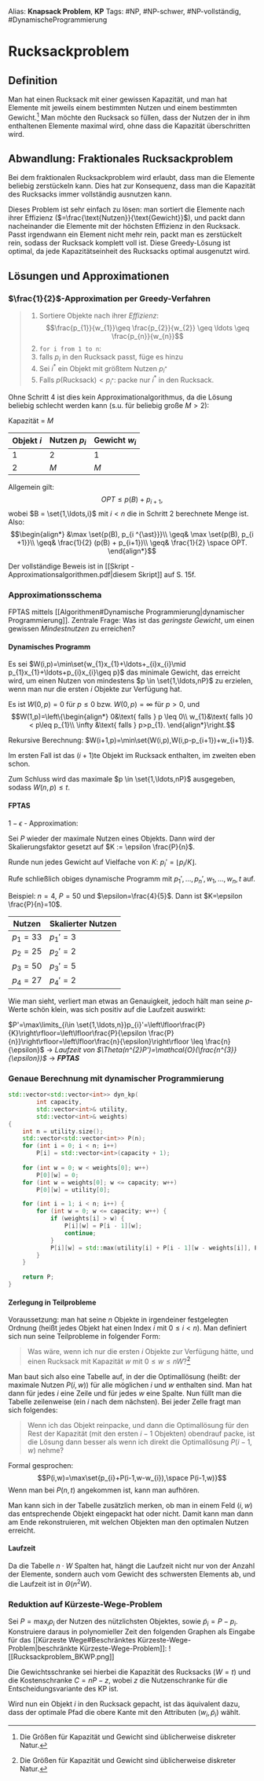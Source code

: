 Alias: **Knapsack Problem**, **KP**
Tags: #NP, #NP-schwer, #NP-vollständig, #DynamischeProgrammierung

# Rucksackproblem
## Definition
Man hat einen Rucksack mit einer gewissen Kapazität, und man hat Elemente mit jeweils einem bestimmten Nutzen und einem bestimmten Gewicht.[^1]
Man möchte den Rucksack so füllen, dass der Nutzen der in ihm enthaltenen Elemente maximal wird, ohne dass die Kapazität überschritten wird.

[^1]: Die Größen für Kapazität und Gewicht sind üblicherweise diskreter Natur.

## Abwandlung: Fraktionales Rucksackproblem

Bei dem fraktionalen Rucksackproblem wird erlaubt, dass man die Elemente beliebig zerstückeln kann. Dies hat zur Konsequenz, dass man die Kapazität des Rucksacks immer vollständig ausnutzen kann.

Dieses Problem ist sehr einfach zu lösen: man sortiert die Elemente nach ihrer Effizienz ($=\frac{\text{Nutzen}}{\text{Gewicht}}$), und packt dann nacheinander die Elemente mit der höchsten Effizienz in den Rucksack. Passt irgendwann ein Element nicht mehr rein, packt man es zerstückelt rein, sodass der Rucksack komplett voll ist. Diese Greedy-Lösung ist optimal, da jede Kapazitätseinheit des Rucksacks optimal ausgenutzt wird.

## Lösungen und Approximationen

### $\frac{1}{2}$-Approximation per Greedy-Verfahren

> 1. Sortiere Objekte nach ihrer *Effizienz*: $$\frac{p_{1}}{w_{1}}\geq \frac{p_{2}}{w_{2}} \geq \ldots \geq \frac{p_{n}}{w_{n}}$$
> 2. `for i from 1 to n`:
> 	1. falls $p_{i}$ in den Rucksack passt, füge es hinzu
> 3. Sei $i ^{\ast}$ ein Objekt mit größtem Nutzen $p_{i ^{\ast}}$
> 4. Falls $p(\text{Rucksack})<p_{i ^{\ast}}$: packe nur $i ^{\ast}$ in den Rucksack.

Ohne Schritt 4 ist dies kein Approximationalgorithmus, da die Lösung beliebig schlecht werden kann (s.u. für beliebig große $M >2$):

Kapazität = $M$

| Objekt $i$ | Nutzen $p_{i}$ | Gewicht $w_{i}$ |
| ---------- | -------------- | --------------- |
| 1          | 2              | 1               |
| 2          | $M$            | $M$             | 

Allgemein gilt: $$OPT \leq p(B) + p_{i+1},$$wobei $B = \set{1,\ldots,i}$ mit $i<n$ die in Schritt 2 berechnete Menge ist. 
Also: $$\begin{align*}
&\max \set{p(B), p_{i ^{\ast}}}\\
\geq& \max \set{p(B), p_{i +1}}\\
\geq& \frac{1}{2} (p(B) + p_{i+1})\\
\geq& \frac{1}{2} \space OPT.
\end{align*}$$

Der vollständige Beweis ist in [[Skript - Approximationsalgorithmen.pdf|diesem Skript]] auf S. 15f.

### Approximationsschema

FPTAS mittels [[Algorithmen#Dynamische Programmierung|dynamischer Programmierung]].
Zentrale Frage: Was ist das *geringste Gewicht*, um einen gewissen *Mindestnutzen* zu erreichen?

#### Dynamisches Programm

Es sei $W(i,p)=\min\set{w_{1}x_{1}+\ldots+_{i}x_{i}\mid p_{1}x_{1}+\ldots+p_{i}x_{i}\geq p}$ das minimale Gewicht, das erreicht wird, um einen Nutzen von mindestens $p \in \set{1,\ldots,nP}$ zu erzielen, wenn man nur die ersten $i$ Objekte zur Verfügung hat.

Es ist $W(0,p)=0$ für $p\leq 0$ bzw. $W(0,p)=\infty$ für $p>0$, und $$W(1,p)=\left\{\begin{align*}
0&\text{ falls } p \leq 0\\
w_{1}&\text{ falls }0 < p\leq p_{1}\\
\infty &\text{ falls } p>p_{1}.
\end{align*}\right.$$

Rekursive Berechnung: $W(i+1,p)=\min\set{W(i,p),W(i,p-p_{i+1})+w_{i+1}}$.

Im ersten Fall ist das $(i+1)$te Objekt im Rucksack enthalten, im zweiten eben schon.

Zum Schluss wird das maximale $p \in \set{1,\ldots,nP}$ ausgegeben, sodass $W(n,p)\leq t$.

#### FPTAS
$1-\epsilon$ - Approximation:

Sei $P$ wieder der maximale Nutzen eines Objekts.
Dann wird der Skalierungsfaktor gesetzt auf $K := \epsilon \frac{P}{n}$.

Runde nun jedes Gewicht auf Vielfache von $K$: $p_{i}'=\lfloor p_{i}/K\rfloor$.

Rufe schließlich obiges dynamische Programm mit $p_{1}',\ldots,p_{n}', w_{1},\ldots,w_{n},t$ auf.

Beispiel:
$n=4$, $P=50$ und $\epsilon=\frac{4}{5}$. Dann ist $K=\epsilon \frac{P}{n}=10$.

| Nutzen     | Skalierter Nutzen |
| ---------- | ----------------- |
| $p_{1}=33$ | $p_{1}'=3$        |
| $p_{2}=25$ | $p_{2}'=2$        |
| $p_{3}=50$ | $p_{3}'=5$        |
| $p_{4}=27$ | $p_{4}'=2$        |

Wie man sieht, verliert man etwas an Genauigkeit, jedoch hält man seine $p$-Werte schön klein, was sich positiv auf die Laufzeit auswirkt:

$P'=\max\limits_{i\in \set{1,\ldots,n}}p_{i}'=\left\lfloor\frac{P}{K}\right\rfloor=\left\lfloor\frac{P}{\epsilon \frac{P}{n}}\right\rfloor=\left\lfloor\frac{n}{\epsilon}\right\rfloor \leq \frac{n}{\epsilon}$ $\to$ *Laufzeit von $\Theta(n^{2}P')=\mathcal{O}(\frac{n^{3}}{\epsilon})$* $\to$ ***FPTAS***

### Genaue Berechnung mit dynamischer Programmierung

```cpp
std::vector<std::vector<int>> dyn_kp(
		int capacity,
		std::vector<int>& utility,
		std::vector<int>& weights)
{
    int n = utility.size();
    std::vector<std::vector<int>> P(n);
    for (int i = 0; i < n; i++)
        P[i] = std::vector<int>(capacity + 1);
  
    for (int w = 0; w < weights[0]; w++)
        P[0][w] = 0;
    for (int w = weights[0]; w <= capacity; w++)
        P[0][w] = utility[0];

    for (int i = 1; i < n; i++) {
        for (int w = 0; w <= capacity; w++) {
            if (weights[i] > w) {
                P[i][w] = P[i - 1][w];
                continue;
            }
            P[i][w] = std::max(utility[i] + P[i - 1][w - weights[i]], P[i - 1][w]);
        }
    }
  
    return P;
}
```

#### Zerlegung in Teilprobleme
Voraussetzung: man hat seine $n$ Objekte in irgendeiner festgelegten Ordnung (heißt jedes Objekt hat einen Index $i$ mit $0\leq i<n$).
Man definiert sich nun seine Teilprobleme in folgender Form:
> Was wäre, wenn ich nur die ersten $i$ Objekte zur Verfügung hätte, und einen Rucksack mit Kapazität $w$ mit $0\leq w\leq nW$?[^1]

Man baut sich also eine Tabelle auf, in der die Optimallösung (heißt: der maximale Nutzen $P(i,w)$) für alle möglichen $i$ und $w$ enthalten sind. Man hat dann für jedes $i$ eine Zeile und für jedes $w$ eine Spalte.
Nun füllt man die Tabelle zeilenweise (ein $i$ nach dem nächsten). Bei jeder Zelle fragt man sich folgendes: 
> Wenn ich das Objekt reinpacke, und dann die Optimallösung für den Rest der Kapazität (mit den ersten $i-1$ Objekten) obendrauf packe, ist die Lösung dann besser als wenn ich direkt die Optimallösung $P(i-1,w)$ nehme?

Formal gesprochen: $$P(i,w)=\max\set{p_{i}+P(i-1,w-w_{i}),\space P(i-1,w)}$$
Wenn man bei $P(n,t)$ angekommen ist, kann man aufhören.

Man kann sich in der Tabelle zusätzlich merken, ob man in einem Feld $(i,w)$ das entsprechende Objekt eingepackt hat oder nicht. Damit kann man dann am Ende rekonstruieren, mit welchen Objekten man den optimalen Nutzen erreicht.

#### Laufzeit
Da die Tabelle $n\cdot W$ Spalten hat, hängt die Laufzeit nicht nur von der Anzahl der Elemente, sondern auch vom Gewicht des schwersten Elements ab, und die Laufzeit ist in $\Theta(n^{2}W)$.

[^1]:  $W$ ist hierbei das Gewicht des schwersten Elements, d.h. $nW$ dient als Obergrenze. Das macht man deshalb, damit man am Ende eine vollständige Tabelle hat und für eine beliebige Rucksackkapazität $t$ direkt eine optimale Lösung geben kann. Will man die Lösung nur für ein einziges $t$ berechnen, kann man natürlich auch $t$ statt $nW$ als Obergrenze nehmen und spart dadurch Zeit. 

### Reduktion auf Kürzeste-Wege-Problem

Sei $P=\max_{i}p_{i}$ der Nutzen des nützlichsten Objektes, sowie $\tilde{p}_{i}=P-p_{i}$. 
Konstruiere daraus in polynomieller Zeit den folgenden Graphen als Eingabe für das [[Kürzeste Wege#Beschränktes Kürzeste-Wege-Problem|beschränkte Kürzeste-Wege-Problem]]:
![[Rucksackproblem_BKWP.png]]

Die Gewichtsschranke sei hierbei die Kapazität des Rucksacks ($W=t$) und die Kostenschranke $C=nP-z$, wobei $z$ die Nutzenschranke für die Entscheidungsvariante des KP ist.

Wird nun ein Objekt $i$ in den Rucksack gepacht, ist das äquivalent dazu, dass der optimale Pfad die obere Kante mit den Attributen $(w_i,\tilde{p}_i)$ wählt.